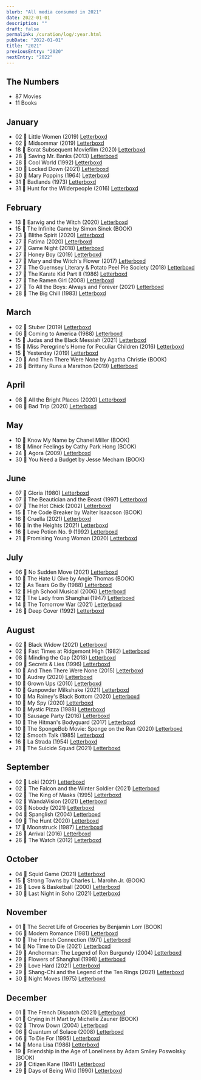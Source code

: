 ```yaml
---
blurb: "All media consumed in 2021"
date: 2022-01-01
description: ""
draft: false
permalink: /curation/log/:year.html
pubDate: "2022-01-01"
title: "2021"
previousEntry: "2020"
nextEntry: "2022"
---
```


## The Numbers

- 87 Movies
- 11 Books

## January

- 02 🎥 Little Women (2019) [Letterboxd](https://boxd.it/aSVk)
- 02 🎥 Midsommar (2019) [Letterboxd](https://boxd.it/jhxe)
- 18 🎥 Borat Subsequent Moviefilm (2020) [Letterboxd](https://boxd.it/rNS0)
- 28 🎥 Saving Mr. Banks (2013) [Letterboxd](https://boxd.it/4vIq)
- 28 🎥 Cool World (1992) [Letterboxd](https://boxd.it/1Ou2)
- 30 🎥 Locked Down (2021) [Letterboxd](https://boxd.it/rOWC)
- 30 🎥 Mary Poppins (1964) [Letterboxd](https://boxd.it/2aoA)
- 31 🎥 Badlands (1973) [Letterboxd](https://boxd.it/25Fm)
- 31 🎥 Hunt for the Wilderpeople (2016) [Letterboxd](https://boxd.it/cTgG)

## February

- 13 🎥 Earwig and the Witch (2020) [Letterboxd](https://boxd.it/pu34)
- 15 📕 The Infinite Game by Simon Sinek (BOOK)
- 23 🎥 Blithe Spirit (2020) [Letterboxd](https://boxd.it/nXem)
- 27 🎥 Fatima (2020) [Letterboxd](https://boxd.it/iSLK)
- 27 🎥 Game Night (2018) [Letterboxd](https://boxd.it/fRtu)
- 27 🎥 Honey Boy (2019) [Letterboxd](https://boxd.it/ixvm)
- 27 🎥 Mary and the Witch's Flower (2017) [Letterboxd](https://boxd.it/ffTY)
- 27 🎥 The Guernsey Literary & Potato Peel Pie Society (2018) [Letterboxd](https://boxd.it/g68w)
- 27 🎥 The Karate Kid Part II (1986) [Letterboxd](https://boxd.it/1ZJM)
- 27 🎥 The Ramen Girl (2008) [Letterboxd](https://boxd.it/1GG0)
- 27 🎥 To All the Boys: Always and Forever (2021) [Letterboxd](https://boxd.it/mI1A)
- 28 🎥 The Big Chill (1983) [Letterboxd](https://boxd.it/1RHI)

## March

- 02 🎥 Stuber (2019) [Letterboxd](https://boxd.it/izHE)
- 06 🎥 Coming to America (1988) [Letterboxd](https://boxd.it/1Ygu)
- 15 🎥 Judas and the Black Messiah (2021) [Letterboxd](https://boxd.it/lsew)
- 15 🎥 Miss Peregrine's Home for Peculiar Children (2016) [Letterboxd](https://boxd.it/8KPu)
- 15 🎥 Yesterday (2019) [Letterboxd](https://boxd.it/iF7M)
- 20 📕 And Then There Were None by Agatha Christie (BOOK)
- 28 🎥 Brittany Runs a Marathon (2019) [Letterboxd](https://boxd.it/jgGE)

## April

- 08 🎥 All the Bright Places (2020) [Letterboxd](https://boxd.it/bpfQ)
- 08 🎥 Bad Trip (2020) [Letterboxd](https://boxd.it/lgRG)

## May

- 10 📕 Know My Name by Chanel Miller (BOOK)
- 18 📕 Minor Feelings by Cathy Park Hong (BOOK)
- 24 🎥 Agora (2009) [Letterboxd](https://boxd.it/1tVc)
- 30 📕 You Need a Budget by Jesse Mecham (BOOK)

## June

- 07 🎥 Gloria (1980) [Letterboxd](https://boxd.it/gYg)
- 07 🎥 The Beautician and the Beast (1997) [Letterboxd](https://boxd.it/1HUi)
- 07 🎥 The Hot Chick (2002) [Letterboxd](https://boxd.it/1SW0)
- 15 📕 The Code Breaker by Walter Isaacson (BOOK)
- 16 🎥 Cruella (2021) [Letterboxd](https://boxd.it/bbKg)
- 16 🎥 In the Heights (2021) [Letterboxd](https://boxd.it/gLhu)
- 16 🎥 Love Potion No. 9 (1992) [Letterboxd](https://boxd.it/1ufw)
- 21 🎥 Promising Young Woman (2020) [Letterboxd](https://boxd.it/loRE)

## July

- 06 🎥 No Sudden Move (2021) [Letterboxd](https://boxd.it/o7WS)
- 10 📕 The Hate U Give by Angie Thomas (BOOK)
- 12 🎥 As Tears Go By (1988) [Letterboxd](https://boxd.it/1ybI)
- 12 🎥 High School Musical (2006) [Letterboxd](https://boxd.it/1V0y)
- 12 🎥 The Lady from Shanghai (1947) [Letterboxd](https://boxd.it/251Q)
- 14 🎥 The Tomorrow War (2021) [Letterboxd](https://boxd.it/lE78)
- 26 🎥 Deep Cover (1992) [Letterboxd](https://boxd.it/1D5g)

## August

- 02 🎥 Black Widow (2021) [Letterboxd](https://boxd.it/hWV8)
- 02 🎥 Fast Times at Ridgemont High (1982) [Letterboxd](https://boxd.it/1QnM)
- 08 🎥 Minding the Gap (2018) [Letterboxd](https://boxd.it/hDNu)
- 09 🎥 Secrets & Lies (1996) [Letterboxd](https://boxd.it/1UuC)
- 10 🎥 And Then There Were None (2015) [Letterboxd](https://boxd.it/cTHC)
- 10 🎥 Audrey (2020) [Letterboxd](https://boxd.it/sreE)
- 10 🎥 Grown Ups (2010) [Letterboxd](https://boxd.it/169a)
- 10 🎥 Gunpowder Milkshake (2021) [Letterboxd](https://boxd.it/l5fQ)
- 10 🎥 Ma Rainey's Black Bottom (2020) [Letterboxd](https://boxd.it/mLcm)
- 10 🎥 My Spy (2020) [Letterboxd](https://boxd.it/lPHG)
- 10 🎥 Mystic Pizza (1988) [Letterboxd](https://boxd.it/1UpC)
- 10 🎥 Sausage Party (2016) [Letterboxd](https://boxd.it/6CCe)
- 10 🎥 The Hitman's Bodyguard (2017) [Letterboxd](https://boxd.it/dCmO)
- 10 🎥 The SpongeBob Movie: Sponge on the Run (2020) [Letterboxd](https://boxd.it/e1Ac)
- 12 🎥 Smooth Talk (1985) [Letterboxd](https://boxd.it/1eTg)
- 16 🎥 La Strada (1954) [Letterboxd](https://boxd.it/2asi)
- 21 🎥 The Suicide Squad (2021) [Letterboxd](https://boxd.it/fw6O)

## September

- 02 🎥 Loki (2021) [Letterboxd](https://boxd.it/sbHg)
- 02 🎥 The Falcon and the Winter Soldier (2021) [Letterboxd](https://boxd.it/sbH6)
- 02 🎥 The King of Masks (1995) [Letterboxd](https://boxd.it/1vKU)
- 02 🎥 WandaVision (2021) [Letterboxd](https://boxd.it/sbGW)
- 03 🎥 Nobody (2021) [Letterboxd](https://boxd.it/mLqS)
- 04 🎥 Spanglish (2004) [Letterboxd](https://boxd.it/26Cy)
- 09 🎥 The Hunt (2020) [Letterboxd](https://boxd.it/iE9i)
- 17 🎥 Moonstruck (1987) [Letterboxd](https://boxd.it/27zg)
- 26 🎥 Arrival (2016) [Letterboxd](https://boxd.it/aNGk)
- 26 🎥 The Watch (2012) [Letterboxd](https://boxd.it/2MZk)

## October

- 04 🎥 Squid Game (2021) [Letterboxd](https://boxd.it/x1OG)
- 15 📕 Strong Towns by Charles L. Marohn Jr. (BOOK)
- 28 🎥 Love & Basketball (2000) [Letterboxd](https://boxd.it/1Nu6)
- 30 🎥 Last Night in Soho (2021) [Letterboxd](https://boxd.it/lbJC)

## November

- 01 📕 The Secret Life of Groceries by Benjamin Lorr (BOOK)
- 06 🎥 Modern Romance (1981) [Letterboxd](https://boxd.it/6Xi)
- 10 🎥 The French Connection (1971) [Letterboxd](https://boxd.it/296g)
- 14 🎥 No Time to Die (2021) [Letterboxd](https://boxd.it/cPX2)
- 29 🎥 Anchorman: The Legend of Ron Burgundy (2004) [Letterboxd](https://boxd.it/1ZVo)
- 29 🎥 Flowers of Shanghai (1998) [Letterboxd](https://boxd.it/Omq)
- 29 🎥 Love Hard (2021) [Letterboxd](https://boxd.it/rxXS)
- 29 🎥 Shang-Chi and the Legend of the Ten Rings (2021) [Letterboxd](https://boxd.it/kLDI)
- 30 🎥 Night Moves (1975) [Letterboxd](https://boxd.it/1hRM)

## December

- 01 🎥 The French Dispatch (2021) [Letterboxd](https://boxd.it/jLP8)
- 01 📕 Crying in H Mart by Michelle Zauner (BOOK)
- 02 🎥 Throw Down (2004) [Letterboxd](https://boxd.it/1vme)
- 06 🎥 Quantum of Solace (2008) [Letterboxd](https://boxd.it/1Vs8)
- 06 🎥 To Die For (1995) [Letterboxd](https://boxd.it/2a5o)
- 14 🎥 Mona Lisa (1986) [Letterboxd](https://boxd.it/1XkA)
- 19 📕 Friendship in the Age of Loneliness by Adam Smiley Poswolsky (BOOK)
- 29 🎥 Citizen Kane (1941) [Letterboxd](https://boxd.it/71O)
- 29 🎥 Days of Being Wild (1990) [Letterboxd](https://boxd.it/1HbC)
